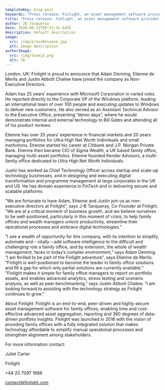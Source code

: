 ```yaml
---
templateKey: blog-post
keywords: "Press release: Finlight, an asset management software provider for family offices, appoints three new Non-Executive Directors"
title: "Press release: Finlight, an asset management software provider for family offices, appoints three new Non-Executive Directors"
author: JB Tanqueray
date: 2020-06-11T09:53:41.645Z
description: Default description
image:
  src: /img/pressRelease.jpg
  alt: Image description
authorImage: 
  src: /img/teamjb.png
  alt: JB
---
```

London, UK: Finlight is proud to announce that Adam Denning, Etienne de Merlis and Justin Abbott Chalew have joined the company as Non-Executive Directors.

Adam has 25 years’ experience with Microsoft Corporation in varied roles. He reported directly to the Corporate VP of the Windows platform, leading an international team of over 100 people and executing updates to Windows to deliver new customers. He also served as an Assistant Technical Advisor to the Executive Office, presenting “demo days”, where he would demonstrate internal and external technology to Bill Gates and attending all of his product reviews.

Etienne has over 25 years’ experience in financial markets and 20 years managing portfolios for Ultra High Net Worth Individuals and small institutions. Etienne started his career at Citibank and J.P. Morgan Private Bank. Etienne then became CIO of Signia Wealth, a UK based family office, managing multi-asset portfolios. Etienne founded Kendar Advisors, a multi-family office dedicated to Ultra High Net Worth Individuals.

Justin has worked as Chief Technology Officer across startup and scale-up technology businesses, and in designing and executing digital transformation and programme management at large corporates in the UK and US. He has domain experience in FinTech and in delivering secure and scalable platforms.

“We are fortunate to have Adam, Etienne and Justin join us as non-executive directors at Finlight”, says J-B Tanqueray, Co-Founder at Finlight. “We are at a critical moment of business growth, and we believe ourselves to be well-positioned, particularly in this moment of crisis, to help family offices and wealth managers unlock productivity, streamline their operational processes and embrace digital technologies.”

“I see a wealth of opportunity for this company, with its intention to simplify, automate and – vitally – add software intelligence to the difficult and challenging role a family office, and by extension, the whole of wealth management, faces in today’s complex environment,” says Adam Denning. “I am thrilled to be part of the Finlight adventure”, says Etienne de Merlis. “Finlight is well-positioned to become the leader in family office solutions and fill a gap for which only partial solutions are currently available.” “Finlight makes it simple for family office managers to report on portfolio assets, and enables advanced analytics, stress testing and scenario analysis, as well as peer benchmarking,” says Justin Abbott Chalew. “I am looking forward to assisting with the technology strategy as Finlight continues to grow.”

About Finlight: Finlight is an end-to-end, peer-driven and highly secure asset management software for family offices, enabling time and cost-effective advanced asset aggregation, reporting and 360 degrees of data-driven portfolio insights. Finlight was launched in 2016 with the vision of providing family offices with a fully integrated solution that makes technology affordable to simplify manual operational processes and strengthen alignment among stakeholders.

For more information contact:

Juliet Carter

Finlight

+44 20 7097 1686

contact@finlight.com